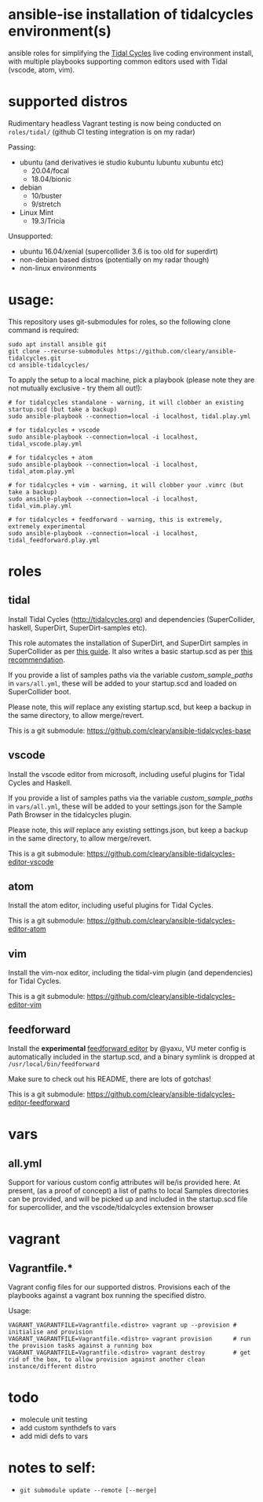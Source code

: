 # ansible-ise installation of tidalcycles environment(s)
ansible roles for simplifying the [Tidal Cycles](https://tidalcycles.org) live coding environment install, with multiple playbooks supporting common editors used with Tidal (vscode, atom, vim).

# supported distros
Rudimentary headless Vagrant testing is now being conducted on `roles/tidal/` (github CI testing integration is on my radar)

Passing:
 - ubuntu (and derivatives ie studio kubuntu lubuntu xubuntu etc)
   - 20.04/focal
   - 18.04/bionic
 - debian
   - 10/buster
   - 9/stretch
 - Linux Mint
   - 19.3/Tricia
 
Unsupported:
 - ubuntu 16.04/xenial (supercollider 3.6 is too old for superdirt)
 - non-debian based distros (potentially on my radar though)
 - non-linux environments 

# usage:
This repository uses git-submodules for roles, so the following clone command is required:

```
sudo apt install ansible git
git clone --recurse-submodules https://github.com/cleary/ansible-tidalcycles.git
cd ansible-tidalcycles/
```
To apply the setup to a local machine, pick a playbook (please note they are not mutually exclusive - try them all out!):

```
# for tidalcycles standalone - warning, it will clobber an existing startup.scd (but take a backup)
sudo ansible-playbook --connection=local -i localhost, tidal.play.yml

# for tidalcycles + vscode
sudo ansible-playbook --connection=local -i localhost, tidal_vscode.play.yml

# for tidalcycles + atom
sudo ansible-playbook --connection=local -i localhost, tidal_atom.play.yml

# for tidalcycles + vim - warning, it will clobber your .vimrc (but take a backup)
sudo ansible-playbook --connection=local -i localhost, tidal_vim.play.yml

# for tidalcycles + feedforward - warning, this is extremely, extremely experimental
sudo ansible-playbook --connection=local -i localhost, tidal_feedforward.play.yml
```

# roles

## tidal
Install Tidal Cycles (http://tidalcycles.org) and dependencies (SuperCollider, haskell, SuperDirt, SuperDirt-samples etc). 

This role automates the installation of SuperDirt, and SuperDirt samples in SuperCollider as per [this guide](https://tidalcycles.org/index.php/Start_tidalcycles_and_superdirt_for_the_first_time). It also writes a basic startup.scd as per [this recommendation](https://github.com/musikinformatik/SuperDirt/blob/develop/superdirt_startup.scd).

If you provide a list of samples paths via the variable *custom_sample_paths* in `vars/all.yml`, these will be added to your startup.scd and loaded on SuperCollider boot.

Please note, this *will* replace any existing startup.scd, but keep a backup in the same directory, to allow merge/revert.

This is a git submodule: https://github.com/cleary/ansible-tidalcycles-base

## vscode
Install the vscode editor from microsoft, including useful plugins for Tidal Cycles and Haskell.

If you provide a list of samples paths via the variable *custom_sample_paths* in `vars/all.yml`, these will be added to your settings.json for the Sample Path Browser in the tidalcycles plugin.

Please note, this *will* replace any existing settings.json, but keep a backup in the same directory, to allow merge/revert.

This is a git submodule: https://github.com/cleary/ansible-tidalcycles-editor-vscode

## atom
Install the atom editor, including useful plugins for Tidal Cycles.

This is a git submodule: https://github.com/cleary/ansible-tidalcycles-editor-atom

## vim
Install the vim-nox editor, including the tidal-vim plugin (and dependencies) for Tidal Cycles.

This is a git submodule: https://github.com/cleary/ansible-tidalcycles-editor-vim

## feedforward
Install the **experimental** [feedforward editor](https://github.com/yaxu/feedforward) by @yaxu, VU meter config is automatically included in the startup.scd, and a binary symlink is dropped at `/usr/local/bin/feedforward`

Make sure to check out his README, there are lots of gotchas!

This is a git submodule: https://github.com/cleary/ansible-tidalcycles-editor-feedforward

# vars

## all.yml
Support for various custom config attributes will be/is provided here.
At present, (as a proof of concept) a list of paths to local Samples directories can be provided, and will be picked up and included in the startup.scd file for supercollider, and the vscode/tidalcycles extension browser

# vagrant

## Vagrantfile.*
Vagrant config files for our supported distros. Provisions each of the playbooks against a vagrant box running the specified distro. 

Usage:
```
VAGRANT_VAGRANTFILE=Vagrantfile.<distro> vagrant up --provision # initialise and provision
VAGRANT_VAGRANTFILE=Vagrantfile.<distro> vagrant provision      # run the provision tasks against a running box
VAGRANT_VAGRANTFILE=Vagrantfile.<distro> vagrant destroy        # get rid of the box, to allow provision against another clean instance/different distro
```

# todo
* molecule unit testing
* add custom synthdefs to vars
* add midi defs to vars

# notes to self:
* `git submodule update --remote [--merge]`
